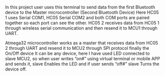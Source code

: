 In this project user uses this terminal to send data from the first Bluetooth device to the Master microcontroller (Second Bluetooth Device)
Here HC05 1 uses Serial COM1, HC05 Serial COM2 and both COM ports are paired together so each port can see the other.
HC05 2 receives data from HC05 1 through wireless serial communication and then resend it to MCU1 through UART.

Atmega32 microcontroller works as  a master that receives data from HC05 2 through UART and resend it to MCU2 through SPI protocol
finally the On/Off device 
It can be any device, here I have used LED connected to slave MCU2, so when user writes “on#” using virtual terminal or mobile APP and sends it, slave Enables the LED and if  user sends “off#” slave Turns the device off.
